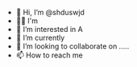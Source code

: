 - 👋 Hi, I’m @shduswjd
- 🙋‍♀️ I'm 
- 👀 I’m interested in A
- 🌱 I’m currently 
- 💞️ I’m looking to collaborate on .....
- 📫 How to reach me 

<!---
shduswjd/shduswjd is a ✨ special ✨ repository because its `README.md` (this file) appears on your GitHub profile.
You can click the Preview link to take a look at your changes.
--->
